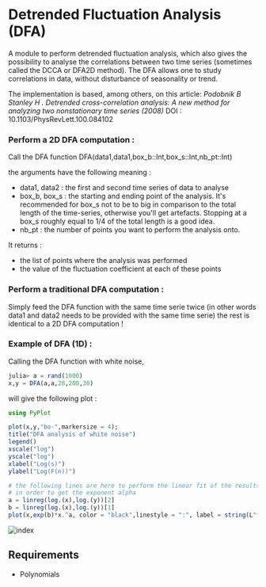 Detrended Fluctuation Analysis (DFA)
=============================================

A module to perform detrended fluctuation analysis, which also gives the possibility to analyse the correlations between two time series 
(sometimes called the DCCA or DFA2D method). 
The DFA allows one to study correlations in data, without disturbance of seasonality or trend.

The implementation is based, among others, on this article:
*Podobnik B Stanley H . Detrended cross-correlation analysis: A new method for analyzing two nonstationary time series (2008)*         DOI : 10.1103/PhysRevLett.100.084102

### Perform a 2D DFA computation :

Call the DFA function DFA(data1,data1,box_b::Int,box_s::Int,nb_pt::Int)

the arguments have the following meaning :
* data1, data2 : the first  and second time series of data to analyse
* box_b, box_s : the starting and ending point of the analysis. It's recommended for box_s not to be to big in comparison to 
the total length of the time-series, otherwise you'll get artefacts. Stopping at a box_s roughly equal to 1/4 of the total length 
is a good idea.
* nb_pt : the number of points you want to perform the analysis onto. 

It returns :
* the list of points where the analysis was performed
* the value of the fluctuation coefficient at each of these points

### Perform a traditional DFA computation :

Simply feed the DFA function with the same time serie twice (in other words data1 and data2 needs to be provided with the same time serie)
the rest is identical to a 2D DFA computation !

### Example of DFA (1D) :

Calling the DFA function with white noise,

```julia
julia> a = rand(1000)
x,y = DFA(a,a,20,200,30)
```
will give the following plot :

```julia
using PyPlot

plot(x,y,"bo-",markersize = 4);      
title("DFA analysis of white noise")
legend()
xscale("log")
yscale("log")
xlabel("Log(s)")
ylabel("Log(F(n))")

# the following lines are here to perform the linear fit of the results
# in order to get the exponent alpha
a = linreg(log.(x),log.(y))[2]
b = linreg(log.(x),log.(y))[1] 
plot(x,exp(b)*x.^a, color = "black",linestyle = ":", label = string(L"fit. exponant $\alpha$ = ", a))
```

![index](https://user-images.githubusercontent.com/34754896/42929947-e085364e-8b3b-11e8-80d9-98e863ad9744.png)



Requirements
------------

* Polynomials
